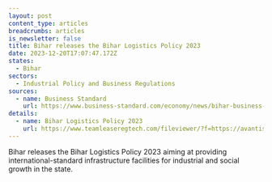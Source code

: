 ```yaml
---
layout: post
content_type: articles
breadcrumbs: articles
is_newsletter: false
title: Bihar releases the Bihar Logistics Policy 2023
date: 2023-12-20T17:07:47.172Z
states:
  - Bihar
sectors:
  - Industrial Policy and Business Regulations
sources:
  - name: Business Standard
    url: https://www.business-standard.com/economy/news/bihar-business-summit-mous-signed-with-8-firms-for-investment-of-rs-554-cr-123121300847_1.html
details:
  - name: Bihar Logistics Policy 2023
    url: https://www.teamleaseregtech.com/fileviewer/?f=https://avantiscdnprodstorage.blob.core.windows.net/legalupdatedocs/28466/Bihar%20Logistics%20Policy%202023_December142023.pdf
---
```

Bihar releases the Bihar Logistics Policy 2023 aiming at providing international-standard infrastructure facilities for industrial and social growth in the state.
